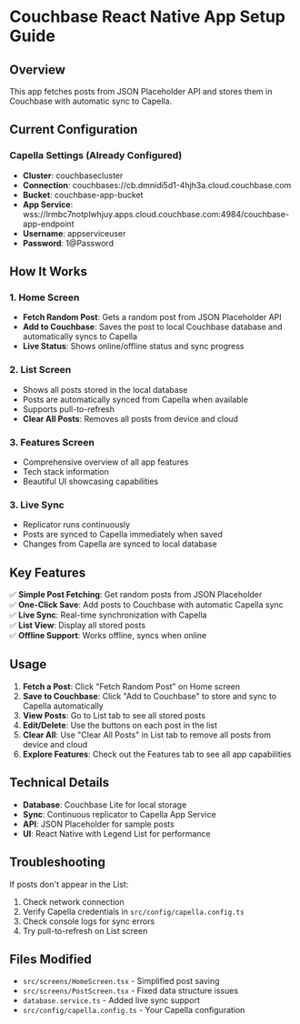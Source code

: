 # Couchbase React Native App Setup Guide

## Overview
This app fetches posts from JSON Placeholder API and stores them in Couchbase with automatic sync to Capella.

## Current Configuration

### Capella Settings (Already Configured)
- **Cluster**: couchbasecluster
- **Connection**: couchbases://cb.dmnidi5d1-4hjh3a.cloud.couchbase.com
- **Bucket**: couchbase-app-bucket
- **App Service**: wss://lrmbc7notplwhjuy.apps.cloud.couchbase.com:4984/couchbase-app-endpoint
- **Username**: appserviceuser
- **Password**: 1@Password

## How It Works

### 1. Home Screen
- **Fetch Random Post**: Gets a random post from JSON Placeholder API
- **Add to Couchbase**: Saves the post to local Couchbase database and automatically syncs to Capella
- **Live Status**: Shows online/offline status and sync progress

### 2. List Screen
- Shows all posts stored in the local database
- Posts are automatically synced from Capella when available
- Supports pull-to-refresh
- **Clear All Posts**: Removes all posts from device and cloud

### 3. Features Screen
- Comprehensive overview of all app features
- Tech stack information
- Beautiful UI showcasing capabilities

### 3. Live Sync
- Replicator runs continuously
- Posts are synced to Capella immediately when saved
- Changes from Capella are synced to local database

## Key Features

✅ **Simple Post Fetching**: Get random posts from JSON Placeholder  
✅ **One-Click Save**: Add posts to Couchbase with automatic Capella sync  
✅ **Live Sync**: Real-time synchronization with Capella  
✅ **List View**: Display all stored posts  
✅ **Offline Support**: Works offline, syncs when online  

## Usage

1. **Fetch a Post**: Click "Fetch Random Post" on Home screen
2. **Save to Couchbase**: Click "Add to Couchbase" to store and sync to Capella automatically
3. **View Posts**: Go to List tab to see all stored posts
4. **Edit/Delete**: Use the buttons on each post in the list
5. **Clear All**: Use "Clear All Posts" in List tab to remove all posts from device and cloud
6. **Explore Features**: Check out the Features tab to see all app capabilities

## Technical Details

- **Database**: Couchbase Lite for local storage
- **Sync**: Continuous replicator to Capella App Service
- **API**: JSON Placeholder for sample posts
- **UI**: React Native with Legend List for performance

## Troubleshooting

If posts don't appear in the List:
1. Check network connection
2. Verify Capella credentials in `src/config/capella.config.ts`
3. Check console logs for sync errors
4. Try pull-to-refresh on List screen

## Files Modified

- `src/screens/HomeScreen.tsx` - Simplified post saving
- `src/screens/PostScreen.tsx` - Fixed data structure issues
- `database.service.ts` - Added live sync support
- `src/config/capella.config.ts` - Your Capella configuration